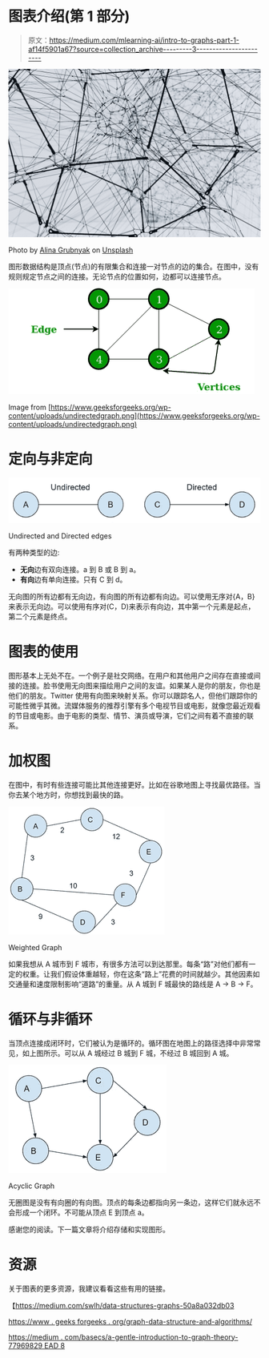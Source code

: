 # 图表介绍(第 1 部分)

> 原文：<https://medium.com/mlearning-ai/intro-to-graphs-part-1-af14f5901a67?source=collection_archive---------3----------------------->

![](img/4c44cb6974fe9652e4a02f30249767be.png)

Photo by [Alina Grubnyak](https://unsplash.com/@alinnnaaaa?utm_source=medium&utm_medium=referral) on [Unsplash](https://unsplash.com?utm_source=medium&utm_medium=referral)

图形数据结构是顶点(节点)的有限集合和连接一对节点的边的集合。在图中，没有规则规定节点之间的连接。无论节点的位置如何，边都可以连接节点。

![](img/e823c58c73f4761bc1a7e34a1e527829.png)

Image from [https://www.geeksforgeeks.org/wp-content/uploads/undirectedgraph.png](https://www.geeksforgeeks.org/wp-content/uploads/undirectedgraph.png)

# 定向与非定向

![](img/a1c057e0a69897bf7360d09d52e1a9f8.png)

Undirected and Directed edges

有两种类型的边:

*   **无向**边有双向连接。a 到 B 或 B 到 a。
*   **有向**边有单向连接。只有 C 到 d。

无向图的所有边都有无向边，有向图的所有边都有向边。可以使用无序对{A，B}来表示无向边。可以使用有序对(C，D)来表示有向边，其中第一个元素是起点，第二个元素是终点。

# 图表的使用

图形基本上无处不在。一个例子是社交网络。在用户和其他用户之间存在直接或间接的连接。脸书使用无向图来描绘用户之间的友谊。如果某人是你的朋友，你也是他们的朋友。Twitter 使用有向图来映射关系。你可以跟踪名人，但他们跟踪你的可能性微乎其微。流媒体服务的推荐引擎有多个电视节目或电影，就像您最近观看的节目或电影。由于电影的类型、情节、演员或导演，它们之间有着不直接的联系。

# 加权图

在图中，有时有些连接可能比其他连接更好。比如在谷歌地图上寻找最优路径。当你去某个地方时，你想找到最快的路。

![](img/4a0e17a0001a75678e369a5d774a70c0.png)

Weighted Graph

如果我想从 A 城市到 F 城市，有很多方法可以到达那里。每条“路”对他们都有一定的权重。让我们假设体重越轻，你在这条“路上”花费的时间就越少。其他因素如交通量和速度限制影响“道路”的重量。从 A 城到 F 城最快的路线是 A -> B -> F。

# 循环与非循环

当顶点连接成闭环时，它们被认为是循环的。循环图在地图上的路径选择中非常常见，如上图所示。可以从 A 城经过 B 城到 F 城，不经过 B 城回到 A 城。

![](img/25db4403b0858b59745a56b73e136c42.png)

Acyclic Graph

无圈图是没有有向圈的有向图。顶点的每条边都指向另一条边，这样它们就永远不会形成一个闭环。不可能从顶点 E 到顶点 a。

感谢您的阅读。下一篇文章将介绍存储和实现图形。

# 资源

关于图表的更多资源，我建议看看这些有用的链接。

【https://medium.com/swlh/data-structures-graphs-50a8a032db03 

[https://www . geeks forgeeks . org/graph-data-structure-and-algorithms/](https://www.geeksforgeeks.org/graph-data-structure-and-algorithms/)

[https://medium . com/basecs/a-gentle-introduction-to-graph-theory-77969829 EAD 8](/basecs/a-gentle-introduction-to-graph-theory-77969829ead8)